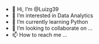- 👋 Hi, I’m @Luizg39
- 👀 I’m interested in Data Analytics
- 🌱 I’m currently learning Python
- 💞️ I’m looking to collaborate on ...
- 📫 How to reach me ...

<!---
Luizg39/Luizg39 is a ✨ special ✨ repository because its `README.md` (this file) appears on your GitHub profile.
You can click the Preview link to take a look at your changes.
--->
